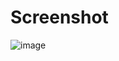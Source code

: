 # Screenshot
![image](https://github.com/user-attachments/assets/e3e83c5a-2401-421f-acb5-4d1ba3929c2e)
